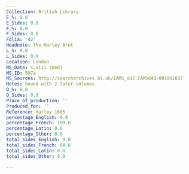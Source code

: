 ```yaml
---
Collection: British Library
E_%: 0.0
E_Sides: 0.0
F_%: 0.0
F_Sides: 0.0
Folia: '42'
Headnote: The Harley Brut
L_%: 0.0
L_Sides: 0.0
Location: London
MS_Date: s.xiii (med)
MS_ID: 507a
MS_Sources: http://searcharchives.bl.uk/IAMS_VU2:IAMS040-001961837
Notes: bound with 2 later volumes
O_%: 0.0
O_Sides: 0.0
Place_of_production: ''
Produced_for: ''
Reference: Harley 1605
percentage_English: 0.0
percentage_French: 100.0
percentage_Latin: 0.0
percentage_Other: 0.0
total_sides_English: 0.0
total_sides_French: 84.0
total_sides_Latin: 0.0
total_sides_Other: 0.0

---
```

